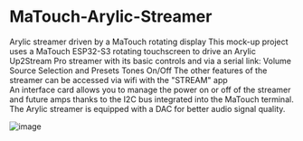# MaTouch-Arylic-Streamer
Arylic streamer driven by a MaTouch rotating display
This mock-up project uses a MaTouch ESP32-S3 rotating touchscreen to drive an Arylic Up2Stream Pro streamer with its basic controls and via a serial link:
Volume
Source Selection and Presets
Tones
On/Off
The other features of the streamer can be accessed via wifi with the "STREAM" app  
An interface card allows you to manage the power on or off of the streamer and future amps thanks to the I2C bus integrated into the MaTouch terminal.
The Arylic streamer is equipped with a DAC for better audio signal quality.

![image](https://github.com/Domotique25/MaTouch-Arylic-Streamer/assets/149935922/a51a061b-4637-4d15-846e-3e2df4718413)


